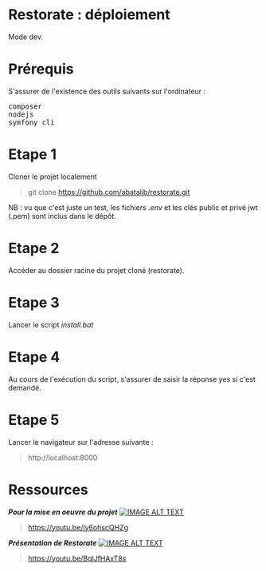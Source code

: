 # Restorate : déploiement

Mode dev.

# Prérequis
S'assurer de l'existence des outils suivants sur l'ordinateur :
<pre>
composer
nodejs
symfony cli
</pre>
 
# Etape 1
Cloner le projet localement

> git clone https://github.com/abatalib/restorate.git

NB : vu que c'est juste un test, les fichiers <i>.env</i> et les clés public et privé jwt (.pem) sont inclus dans le dépôt.

# Etape 2

Accéder au dossier racine du projet cloné (restorate).

# Etape 3

Lancer le script <i>install.bat</i>

# Etape 4

Au cours de l'exécution du script, s'assurer de saisir la réponse <i>yes</i> si c'est demandé.

# Etape 5

Lancer le navigateur sur l'adresse suivante :
> http://localhost:8000

# Ressources

<b><i>Pour la mise en oeuvre du projet</i></b>
[![IMAGE ALT TEXT](https://abatalib.com/img_github/install_restorate.png)](https://youtu.be/ly6ohscQHZg "Install Restorate")
> https://youtu.be/ly6ohscQHZg


<b><i>Présentation de Restorate</i></b>
[![IMAGE ALT TEXT](https://abatalib.com/img_github/print_restorate_page.png)](https://youtu.be/BqlJfHAxT8s "Préz Restorate")
> https://youtu.be/BqlJfHAxT8s

